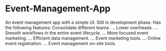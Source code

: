 # Event-Management-App
An event management app with a simple UI. Still in development phase.
Has the following features:
Consolidate different teams. ...
Lower overheads. ...
Smooth workflows in the entire event lifecycle. ...
More focused event marketing. ...
Efficient data management. ...
Event marketing tools. ...
Online event registration. ...
Event management on-site tools.
